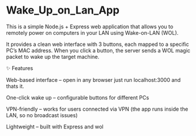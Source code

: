 # Wake_Up_on_Lan_App


This is a simple Node.js + Express web application that allows you to remotely power on computers in your LAN using Wake-on-LAN (WOL).

It provides a clean web interface with 3 buttons, each mapped to a specific PC’s MAC address. When you click a button, the server sends a WOL magic packet to wake up the target machine.

✨ Features

Web-based interface – open in any browser just run localhost:3000 and thats it.

One-click wake up – configurable buttons for different PCs

VPN-friendly – works for users connected via VPN (the app runs inside the LAN, so no broadcast issues)

Lightweight – built with Express and wol
